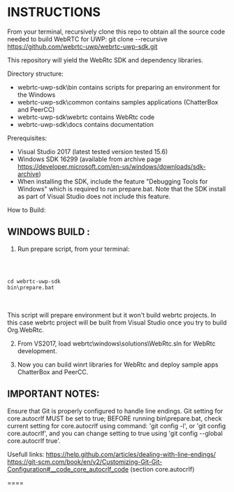 INSTRUCTIONS
=======

From your terminal, recursively clone this repo to obtain all the source code needed to build WebRTC for UWP:
git clone --recursive https://github.com/webrtc-uwp/webrtc-uwp-sdk.git

This repository will yield the WebRtc SDK and dependency libraries.

Directory structure:

- webrtc-uwp-sdk\bin          	contains scripts for preparing an environment for the Windows
- webrtc-uwp-sdk\common         contains samples applications (ChatterBox and PeerCC)
- webrtc-uwp-sdk\webrtc    		contains WebRtc code
- webrtc-uwp-sdk\docs			contains documentation

Prerequisites:

- Visual Studio 2017 (latest tested version tested 15.6)
- Windows SDK 16299 (available from archive page https://developer.microsoft.com/en-us/windows/downloads/sdk-archive)
- When installing the SDK, include the feature "Debugging Tools for Windows" which is required to run prepare.bat. Note that the SDK install as part of Visual Studio does not include this feature.


How to Build:

WINDOWS BUILD :
----------------------------

1) Run prepare script, from your terminal:
<br />
<pre>
<code>
cd webrtc-uwp-sdk
bin\prepare.bat
</code>
</pre>
<br />
This script will prepare environment but it won't build webrtc projects. In this case webrtc project will be built from Visual Studio once you try to build Org.WebRtc.

2) From VS2017, load webrtc\windows\solutions\WebRtc.sln for WebRtc development.

3) Now you can build winrt libraries for WebRtc and deploy sample apps ChatterBox and PeerCC.

IMPORTANT NOTES:
----------------------------
Ensure that Git is properly configured to handle line endings. 
Git setting for core.autocrlf MUST be set to true; 
BEFORE running bin\prepare.bat, check current setting for core.autocrlf using command: 'git config -l', or 'git config core.autocrlf', and you can change setting to true using 'git config --global core.autocrlf true'. 

Usefull links: https://help.github.com/articles/dealing-with-line-endings/ https://git-scm.com/book/en/v2/Customizing-Git-Git-Configuration#__code_core_autocrlf_code (section core.autocrlf)

====
